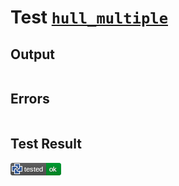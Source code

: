 # Test [`hull_multiple`](/doc/libs/std/ops/hull.md#L18)

## Output

```,plain
```

## Errors

```,plain
```

## Test Result

![OK](/doc/libs/std/ops/.test/hull_multiple.png)
